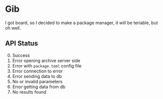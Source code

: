 # Gib
I got board, so I decided to make a package manager, it will be teriable, but oh well.


## API Status
0. Success
1. Error opening archive server side
2. Error with `package.toml` config file
3. Error connection to error
4. Error sending data to db
5. No or invalid parameters
6. Error getting data from db
7. No results found